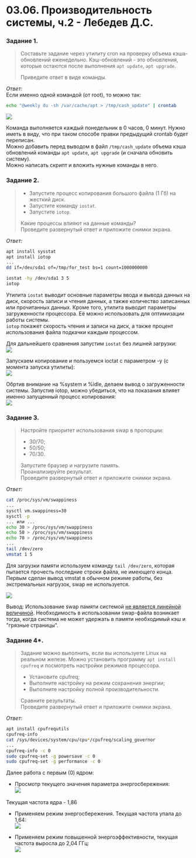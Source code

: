 # 03.06. Производительность системы, ч.2 - Лебедев Д.С.
### Задание 1.
>Составьте задание через утилиту cron на проверку объема кэша-обновлений еженедельно. Кэш-обновлений - это обновления, которые остаются после выполнения `apt update`, `apt upgrade`.
>
>Приведите ответ в виде команды.

*Ответ:*  
Если именно одной командой (от root), то можно так:
```bash
echo "@weekly du -sh /var/cache/apt > /tmp/cash_update" | crontab
```

![](_attachments/03.06-1-1.png)

Команда выполняется каждый понедельник в 0 часов, 0 минут. Нужно иметь в виду, что при таком способе правки предыдущий crontab будет переписан.  
Можно добавить перед выводом в файл `/tmp/cash_update` объема кэша обновлений команды `apt update`, `apt upgrade` (и сначала обновить систему).    
Можно написать скрипт и вложить нужные команды в него.

### Задание 2.
>- Запустите процесс копирования большого файла (1 Гб) на жесткий диск.
>- Запустите команду `iostat`.
>- Запустите `iotop`. 
> 
>Какие процессы влияют на данные команды?  
>Проведите развернутый ответ и приложите снимки экрана.

*Ответ:*  

```bash
apt install sysstat
apt install iotop
...
dd if=/dev/sda1 of=/tmp/for_test bs=1 count=1000000000

iostat -hy /dev/sda1 3 5
iotop
```

Утилита `iostat` выводит основные параметры ввода и вывода данных на диск, скорость записи и чтения данных, а также количество записанных или прочитанных данных. Кроме того, утилита выводит параметры загруженности процессора. Её можно использовать для оптимизации работы системы.  
`iotop` покажет скорость чтения и записи на диск, а также процент использования файла подкачки каждым процессом.

Для дальнейшего сравнения запустим `iostat` без лишней загрузки:  
![](_attachments/03.06-2-1.png)

Запускаем копирование и пользуемся ioctat с параметром -y (с момента запуска утилиты):  
![](_attachments/03.06-2-2.png)

Обртив внимание на %system и %idle, делаем вывод о загруженности системы. Запустив iotop, можно убедиться, что на показания влияет именно запущенный процесс копирования:  
![](_attachments/03.06-2-3.png)

### Задание 3.
>Настройте приоритет использования swap в пропорции:
>- 30/70;
>- 50/50;
>- 70/30.  
>
>Запустите браузер и нагрузите память.  
>Проанализируйте результат.  
>Проведите развернутый ответ и приложите снимки экрана.

*Ответ:*  

```bash
cat /proc/sys/vm/swappiness
...
sysctl vm.swappiness=30
sysctl -p
... или ...
echo 30 > /proc/sys/vm/swappiness
echo 50 > /proc/sys/vm/swappiness
echo 70 > /proc/sys/vm/swappiness
...
tail /dev/zero
vmstat 1 5
```

Для загрузки памяти используем команду `tail /dev/zero`, которая пытается прочесть последние строки файла, не имеющего конца.  
Первым сделан вывод vmstat в обычном режиме работы, без экстремальных нагрузок, swap не используется.

![](_attachments/03.06-3-1.png)

Вывод: Использование swap памяти системой [не является линейной величиной](https://habr.com/ru/post/540104/). Необходимость в использовании swap-файла возникает тогда, когда система не может удержать в памяти необходимый кэш и "грязные страницы". 


### Задание 4*.
>Задание можно выполнить, если вы используете Linux на реальном железе. Можно установить программу `apt install cpufreq` и посмотреть настройки режимов процессора.
>- Установите cpufreq;
>- Выполните настройку на режим сохранения энергии;
>- Выполните настройку полной производительности.  
>
>Сравните результаты.  
>Проведите развернутый ответ и приложите снимки экрана.

*Ответ:*  

```bash
apt install cpufrequtils
cpufreq-info
cat /sys/devices/system/cpu/cpu*/cpufreq/scaling_governor
...
cpufreq-info -c 0
sudo cpufreq-set -g powersave -c 0
sudo cpufreq-set -g performance -c 0
```

Далее работа с первым (0) ядром:
- Просмотр текущего значения параметра энергосбережения:  
![](_attachments/03.06-4-1.png)

Текущая частота ядра - 1,86

- Применяем режим энергосбережения. Текущая частота упала до 1,64:  
![](_attachments/03.06-4-2.png)

- Применяем режим повышенной энергоэффективности, текущая частота выросла до 2,04 ГГц:   
![](_attachments/03.06-4-3.png)